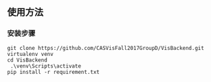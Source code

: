 ## 使用方法

### 安装步骤


```
git clone https://github.com/CASVisFall2017GroupD/VisBackend.git
virtualenv venv
cd VisBackend
 .\venv\Scripts\activate
pip install -r requirement.txt
```

